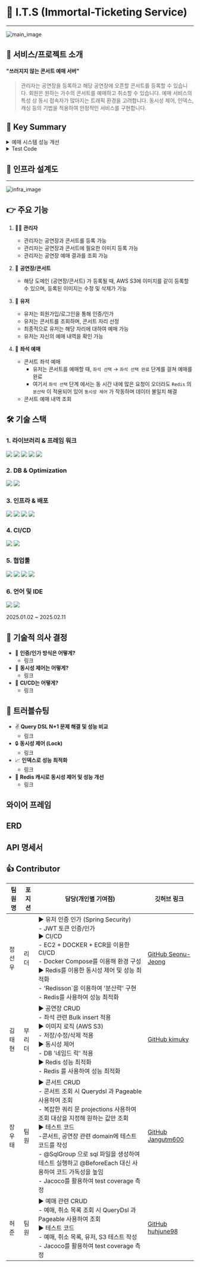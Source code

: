 # 🤖 I.T.S (Immortal-Ticketing  Service)

---
![main_image](/assets/main_image.jpg)

## 🌈 서비스/프로젝트 소개

#### "쓰러지지 않는 콘서트 예매 서버"

> 관리자는 공연장을 등록하고 해당 공연장에 오픈할 콘서트를 등록할 수 있습니다.
> 회원은 원하는 가수의 콘서트를 예매하고 취소할 수 있습니다.
> 예매 서비스의 특성 상 동시 접속자가 많아지는 트래픽 환경을 고려합니다.
> 동시성 제어, 인덱스, 캐싱 등의 기법을 적용하여 안정적인 서비스를 구현합니다.

## 🔑 Key Summary

<details>
<summary>예매 시스템 성능 개선</summary>
예매 시스템은 콘서트 티켓 예매 서버에서 핵심적인 기능이고 순간적으로 많은 트래픽을
처리해야하는 기능입니다.

예매 기능 중에 좌석을 임시 선택하는 부분이 병목 지점이 될 수 있음을 판단했고 단계적으로 성능을 개선했습니다.

성능테스트는 실제 환경과 유사하게 1초 동안 사용자가 같은 좌석을 예매하려는 상황을 가정하고 평균 응답 시간을
계산했습니다.

> 1. Redis 분산락으로 동시성 제어한 상태

![main_image](/assets/redis_image.png)

- 성능 개선 전 평균 응답 시간 2163ms

> 2. 예매 내역 테이블 인덱스 추가

![main_image](/assets/redis_with_index_image.png)

- 인덱스 설정 후 평균 응답 시간 1713ms
- 인덱스 설정 후 평균 응답 시간 20.80% 개선

> 3. Redis 분산락으로 동시성 제어한 상태

![main_image](/assets/redis_with_index_cache_image.png)

- Redis 캐시를 이용해서 개선 후 평균 응답 시간 20ms
- 인덱스 개선에서 평균 응답 시간 98.83% 개선
- 성능 개선 전보다 평균 응답 시간 99.08% 개선

</details>

<details>
<summary>Test Code</summary>

> 1. 목표

이번 프로젝트에서는 기존 코드의 안정성을 보장하고, 애플리케이션의 확장성을 고려하여 `Test Code` 작성을
중점적으로 진행하여 코드 변경 시 예상치 못한 오류를 사전에 방지하고 유지보수성을 높이는 것이 목표입니다.

> 2. Tools

- Junit 5
- Mockito
- Jacoco

> 3. SQL 파일 활용

```JAVA
SqlGroup( {
	@Sql(
		value = "/sql/domain/concert/repository/setup.sql",
		config = @SqlConfig(transactionMode = SqlConfig.TransactionMode.DEFAULT),
		executionPhase = Sql.ExecutionPhase.BEFORE_TEST_CLASS
	),
	@Sql(
		value = "/sql/domain/concert/repository/delete.sql",
		config = @SqlConfig(transactionMode = SqlConfig.TransactionMode.DEFAULT),
		executionPhase = Sql.ExecutionPhase.AFTER_TEST_CLASS
	)
})

@DataJpaTest
@AutoConfigureTestDatabase(replace = AutoConfigureTestDatabase.Replace.NONE)
class ConcertRepositoryTest {

	@Autowired
	private ConcertRepository concertRepository;

	@Autowired
	private ReservationRepository reservationRepository;
```

> 4. Code Coverage 측정

Code Coverage 를 통해서 기존 코드가 얼마나 안정적으로 운영되는지 알 수 있고,
작성된 코드의 양을 파악할 수 있는 장점에서 커버리지를 측정하였습니다.

- Code Coverage - 70% 달성
  ![main_image](/assets/jacoco_coverage_image.png)

</details>

## 🏢 인프라 설계도

---
![infra_image](/assets/infra_image.png)

## 👉 주요 기능

1. 👷‍♂️ **관리자**
    - 관리자는 공연장과 콘서트를 등록 가능
    - 관리자는 공연장과 콘서트에 필요한 이미지 등록 가능
    - 관리자는 공연장 예매 결과를 조회 가능


2. 🎪 **공연장/콘서트**
    - 해당 도메인 (공연장/콘서트) 가 등록될 때, AWS S3에 이미지를 같이 등록할 수 있으며,
      등록된 이미지는 수정 및 삭제가 가능


3. 👦 **유저**
    - 유저는 회원가입/로그인을 통해 인증/인가
    - 유저는 콘서트를 조회하며, 콘서트 자리 선정
    - 최종적으로 유저는 해당 자리에 대하여 예매 가능
    - 유저는 자신의 예매 내역을 확인 가능


4. 🎫 **좌석 예매**
    - 콘서트 좌석 예매
        - 유저는 콘서트를 예매할 때, `좌석 선택` → `좌석 선택 완료` 단계를 걸쳐 예매를 완료
        - 여기서 `좌석 선택` 단계 에서는 동 시간 내에 많은 요청이 오더라도 `Redis` 의 `분산락`
          이 적용되어 있어 `동시성 제어` 가 작동하며 데이터 불일치 해결
    - 콘서트 예매 내역 조회

## 🛠 기술 스택

### 1. 라이브러리 & 프레임 워크

<img src="https://img.shields.io/badge/Spring boot-6DB33F?style=for-the-badge&logo=springboot&logoColor=white"> <img src="https://img.shields.io/badge/Spring Data jpa-6DB33F?style=for-the-badge&logo=&logoColor=white"> <img src="https://img.shields.io/badge/Spring Security-6DB33F?style=for-the-badge&logo=springsecurity&logoColor=white"> <img src="https://img.shields.io/badge/QueryDsl-2496ED?style=for-the-badge&logo=&logoColor=white"> <img src="https://img.shields.io/badge/Redisson-FF4438?style=for-the-badge&logo=&logoColor=white">

### 2. DB & Optimization

<img src="https://img.shields.io/badge/mysql-4479A1?style=for-the-badge&logo=mysql&logoColor=white"> <img src="https://img.shields.io/badge/Redis-FF4438?style=for-the-badge&logo=redis&logoColor=white"> 

### 3. 인프라 & 배포

<img src="https://img.shields.io/badge/amazon web Service-232F3E?style=for-the-badge&logo=amazonwebservices&logoColor=white"> <img src="https://img.shields.io/badge/Amazon%20EC2-FF9900?style=for-the-badge&logo=amazonec2&logoColor=white"> <img src="https://img.shields.io/badge/Amazon%20S3-FF9900?style=for-the-badge&logo=amazons3&logoColor=white"> <img src="https://img.shields.io/badge/Amazon%20RDS-527FFF?style=for-the-badge&logo=amazonrds&logoColor=white">

### 4. CI/CD

<img src="https://img.shields.io/badge/github actions-2088FF?style=for-the-badge&logo=githubactions&logoColor=white"> <img src="https://img.shields.io/badge/docker-2496ED?style=for-the-badge&logo=docker&logoColor=white">

### 5. 협업툴

<img src="https://img.shields.io/badge/github-%23121011.svg?style=for-the-badge&logo=github&logoColor=white"> <img src="https://img.shields.io/badge/Slack-4A154B?style=for-the-badge&logo=slack&logoColor=white"> <img src="https://img.shields.io/badge/miro-050038?style=for-the-badge&logo=miro&logoColor=white"> <img src="https://img.shields.io/badge/notion-000000?style=for-the-badge&logo=notion&logoColor=white">

### 6. 언어 및 IDE

<img src ="https://img.shields.io/badge/Java jdk 17-007396.svg?&style=for-the-badge&logo=Java&logoColor=white"/> <img src ="https://img.shields.io/badge/intellijidea-000000.svg?&style=for-the-badge&logo=intellijidea&logoColor=white"/>

2025.01.02 ~ 2025.02.11

## 💬 기술적 의사 결정

- 🚧 **인증/인가 방식은 어떻게?**
    - 링크
- 🔀 **동시성 제어는 어떻게?**
    - 링크
- 🐳 **CI/CD는 어떻게?**
    - 링크

## 📌 트러블슈팅

- ✌ **Query DSL N+1 문제 해결 및 성능 비교**
    - 링크
- 🔒 **동시성 제어 (Lock)**
    - 링크
- 📈 **인덱스로 성능 최적화**
    - 링크
- 🚀 **Redis 캐시로 동시성 제어 및 성능 개선**
    - 링크

## 와이어 프레임

## ERD

## API 명세서

## 👍 Contributor

| 팀원명 | 포지션 | 담당(개인별 기여점)                                                                                                                                                                                                                                                                 | 깃허브 링크                                               |
|-----|-----|-----------------------------------------------------------------------------------------------------------------------------------------------------------------------------------------------------------------------------------------------------------------------------|------------------------------------------------------|
| 정선우 | 리더  | ▶ 유저 인증 인가 (Spring Security)<br> - JWT 토큰 인증/인가<br>  ▶ CI/CD<br> - EC2 + DOCKER + ECR을 이용한 CI/CD<br> - Docker Compose를 이용해 환경 구성<br> ▶ Redis를 이용한 동시성 제어 및 성능 최적화<br> - 'Redisson`을 이용하여 '분산락' 구현<br> - Redis를 사용하여 성능 최적화                                                  | [GitHub Seonu-Jeong](https://github.com/Seonu-Jeong) |
| 김태현 | 부리더 | ▶ 공연장 CRUD<br> - 좌석 관련 Bulk insert 적용<br> ▶ 이미지 로직 (AWS S3)<br> - 저장/수정/삭제 적용<br> ▶ 동시성 제어<br> - DB '네임드 락' 적용<br> ▶ Redis 성능 최적화 <br> -  Redis 를 사용하여 성능 최적화<br>                                                                                                           | [GitHub kimuky](https://github.com/kimuky)           |
| 장우태 | 팀원  | ▶ 콘서트 CRUD<br> -  콘서트 조회 시 Querydsl 과 Pageable 사용하여 조회<br> - 복잡한 쿼리 문 projections 사용하여 조회 대상을 지정해 원하는 값만 조회<br>  ▶ 테스트 코드<br> -콘서트, 공연장 관련 domain에 테스트 코드를 작성<br> - @SqlGroup 으로  sql 파일을 생성하여  테스트 실행하고 @BeforeEach 대신 사용하여 코드 가독성을 높임<br> - Jacoco를 활용하여 test coverage 측정 | [GitHub Jangutm600](https://github.com/Jangutm600)   |
| 허준  | 팀원  | ▶ 예매 관련 CRUD<br> - 예매, 취소 목록 조회 시 QueryDsl 과 Pageable 사용하여 조회<br> ▶ 테스트 코드<br> -  예매, 취소 목록, 유저, S3  테스트 작성 <br> - Jacoco를 활용하여 test coverage 측정                                                                                                                            | [GitHub huhjune98](https://github.com/huhjune98)     |



